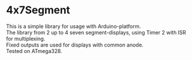 # 4x7Segment

This is a simple library for usage with Arduino-platform.<br>
The library from 2 up to 4 seven segment-displays, using Timer 2 with ISR for multiplexing.<br>
Fixed outputs are used for displays with common anode.<br>
Tested on ATmega328.
